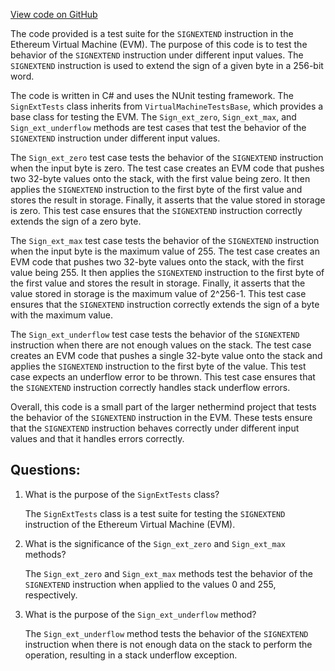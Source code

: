 [View code on GitHub](https://github.com/nethermindeth/nethermind/Nethermind.Evm.Test/SignExtTests.cs)

The code provided is a test suite for the `SIGNEXTEND` instruction in the Ethereum Virtual Machine (EVM). The purpose of this code is to test the behavior of the `SIGNEXTEND` instruction under different input values. The `SIGNEXTEND` instruction is used to extend the sign of a given byte in a 256-bit word. 

The code is written in C# and uses the NUnit testing framework. The `SignExtTests` class inherits from `VirtualMachineTestsBase`, which provides a base class for testing the EVM. The `Sign_ext_zero`, `Sign_ext_max`, and `Sign_ext_underflow` methods are test cases that test the behavior of the `SIGNEXTEND` instruction under different input values.

The `Sign_ext_zero` test case tests the behavior of the `SIGNEXTEND` instruction when the input byte is zero. The test case creates an EVM code that pushes two 32-byte values onto the stack, with the first value being zero. It then applies the `SIGNEXTEND` instruction to the first byte of the first value and stores the result in storage. Finally, it asserts that the value stored in storage is zero. This test case ensures that the `SIGNEXTEND` instruction correctly extends the sign of a zero byte.

The `Sign_ext_max` test case tests the behavior of the `SIGNEXTEND` instruction when the input byte is the maximum value of 255. The test case creates an EVM code that pushes two 32-byte values onto the stack, with the first value being 255. It then applies the `SIGNEXTEND` instruction to the first byte of the first value and stores the result in storage. Finally, it asserts that the value stored in storage is the maximum value of 2^256-1. This test case ensures that the `SIGNEXTEND` instruction correctly extends the sign of a byte with the maximum value.

The `Sign_ext_underflow` test case tests the behavior of the `SIGNEXTEND` instruction when there are not enough values on the stack. The test case creates an EVM code that pushes a single 32-byte value onto the stack and applies the `SIGNEXTEND` instruction to the first byte of the value. This test case expects an underflow error to be thrown. This test case ensures that the `SIGNEXTEND` instruction correctly handles stack underflow errors.

Overall, this code is a small part of the larger nethermind project that tests the behavior of the `SIGNEXTEND` instruction in the EVM. These tests ensure that the `SIGNEXTEND` instruction behaves correctly under different input values and that it handles errors correctly.
## Questions: 
 1. What is the purpose of the `SignExtTests` class?
    
    The `SignExtTests` class is a test suite for testing the `SIGNEXTEND` instruction of the Ethereum Virtual Machine (EVM).

2. What is the significance of the `Sign_ext_zero` and `Sign_ext_max` methods?
    
    The `Sign_ext_zero` and `Sign_ext_max` methods test the behavior of the `SIGNEXTEND` instruction when applied to the values 0 and 255, respectively.

3. What is the purpose of the `Sign_ext_underflow` method?
    
    The `Sign_ext_underflow` method tests the behavior of the `SIGNEXTEND` instruction when there is not enough data on the stack to perform the operation, resulting in a stack underflow exception.